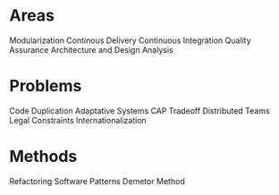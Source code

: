 # Areas

Modularization
Continous Delivery
Continuous Integration
Quality Assurance
Architecture and Design Analysis


# Problems

Code Duplication
Adaptative Systems
CAP Tradeoff
Distributed Teams
Legal Constraints
Internationalization


# Methods

Refactoring
Software Patterns
Demetor Method